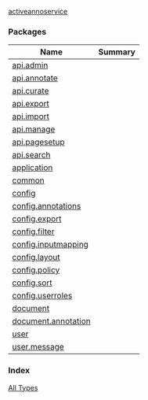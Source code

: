 [activeannoservice](./index.md)

### Packages

| Name | Summary |
|---|---|
| [api.admin](api.admin/index.md) |  |
| [api.annotate](api.annotate/index.md) |  |
| [api.curate](api.curate/index.md) |  |
| [api.export](api.export/index.md) |  |
| [api.import](api.import/index.md) |  |
| [api.manage](api.manage/index.md) |  |
| [api.pagesetup](api.pagesetup/index.md) |  |
| [api.search](api.search/index.md) |  |
| [application](application/index.md) |  |
| [common](common/index.md) |  |
| [config](config/index.md) |  |
| [config.annotations](config.annotations/index.md) |  |
| [config.export](config.export/index.md) |  |
| [config.filter](config.filter/index.md) |  |
| [config.inputmapping](config.inputmapping/index.md) |  |
| [config.layout](config.layout/index.md) |  |
| [config.policy](config.policy/index.md) |  |
| [config.sort](config.sort/index.md) |  |
| [config.userroles](config.userroles/index.md) |  |
| [document](document/index.md) |  |
| [document.annotation](document.annotation/index.md) |  |
| [user](user/index.md) |  |
| [user.message](user.message/index.md) |  |

### Index

[All Types](alltypes/index.md)
